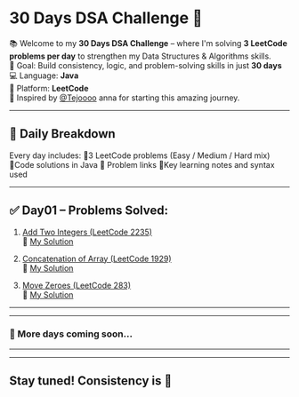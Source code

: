 # 30 Days DSA Challenge 🚀

📚 Welcome to my **30 Days DSA Challenge** – where I'm solving **3 LeetCode problems per day** to strengthen my Data Structures & Algorithms skills.  
🎯 Goal: Build consistency, logic, and problem-solving skills in just **30 days**
💻 Language: **Java**  
📍 Platform: **LeetCode**  
🙏 Inspired by [@Tejoooo](https://github.com/Tejoooo) anna for starting this amazing journey.

---

## 📅 Daily Breakdown

Every day includes:
🔹3 LeetCode problems (Easy / Medium / Hard mix)
🔹Code solutions in Java
🔹 Problem links
🔹Key learning notes and syntax used

---

## ✅ Day01 – Problems Solved:

1. [Add Two Integers (LeetCode 2235)](https://leetcode.com/problems/add-two-integers/)  
   🔗 [My Solution]()
2. [Concatenation of Array (LeetCode 1929)](https://leetcode.com/problems/concatenation-of-array/)  
   🔗 [My Solution](https://github.com/GayathriPrasanna/30-Days-DSA-Challenge/blob/3d18c56e587acd95b0987b58e474133e446369bc/2058-concatenation-of-array/concatenation-of-array.java)

3. [Move Zeroes (LeetCode 283)](https://leetcode.com/problems/move-zeroes/)  
   🔗 [My Solution](https://github.com/GayathriPrasanna/30-Days-DSA-Challenge/blob/4a62cb5afd3e71d2562934653645a43f440d142d/283-move-zeroes/move-zeroes.java)

---

---
### 🚧 More days coming soon...
---

---
Stay tuned! Consistency is 🔑  
---
